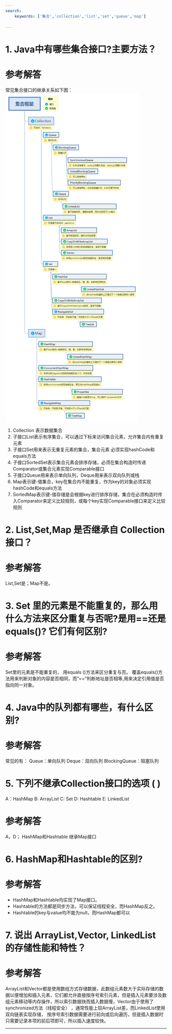 ```yaml
---
search:
    keywords: ['集合','collection','list','set','queue','map']

---
```



# 1. Java中有哪些集合接口?主要方法？

# 参考解答

常见集合接口的继承关系如下图：
![](/assets/collection.png)

 
1. Collection 表示数据集合
2. 子接口List表示有序集合，可以通过下标来访问集合元素，允许集合内有重复元素
3. 子接口Set用来表示无重复元素的集合，集合元素 必须实现hashCode和equals方法
4. 子接口SortedSet表示集合元素会排序存储，必须在集合构造时传递Comparator或集合元素实现Comparable接口
5. 子接口Queue用来表示单向队列，Deque用来表示双向队列或栈
6. Map表示键-值集合，key在集合内不能重复，作为key的对象必须实现hashCode和equals方法
7. SortedMap表示键-值存储是会根据key进行排序存储，集合在必须构造时传入Comparator来定义比较规则，或每个key实现Comparable接口来定义比较规则


# 2. List,Set,Map 是否继承自 Collection 接口？

# 参考解答

List,Set是；Map不是。


# 3. Set 里的元素是不能重复的，那么用什么方法来区分重复与否呢?是用==还是 equals()? 它们有何区别?

# 参考解答

Set里的元素是不能重复的， 用equals ()方法来区分重复与否。 覆盖equals()方法用来判断对象的内容是否相同，而”==”判断地址是否相等,用来决定引用值是否指向同一对象。


# 4. Java中的队列都有哪些，有什么区别?

# 参考解答

常见的有：
Queue：单向队列
Deque：双向队列
BlockingQueue：阻塞队列

# 5. 下列不继承Collection接口的选项 ( )

A：HashMap 
B: ArrayList 
C: Set 
D: Hashtable 
E: LinkedList

# 参考解答
A，D；
HashMap和Hashtable 继承Map接口

# 6. HashMap和Hashtable的区别?

# 参考解答

* HashMap和Hashtable均实现了Map接口。
* Hashtable的方法都是同步方法，可以保证线程安全，而HashMap反之。
* Hashtable的key与value均不能为null，而HashMap都可以


# 7. 说出 ArrayList,Vector, LinkedList 的存储性能和特性？

# 参考解答

ArrayList和Vector都是使用数组方式存储数据，此数组元素数大于实际存储的数据以便增加和插入元素，它们都允许直接按序号索引元素，但是插入元素要涉及数组元素移动等内存操作，所以索引数据快而插入数据慢，Vector由于使用了synchronized方法（线程安全） ，通常性能上较ArrayList差，而LinkedList使用双向链表实现存储， 按序号索引数据需要进行前向或后向遍历，但是插入数据时只需要记录本项的前后项即可，所以插入速度较快。


---




